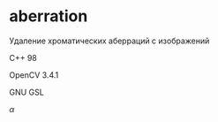 # aberration
Удаление хроматических аберраций с изображений

C++ 98

OpenCV 3.4.1

GNU GSL

$\alpha$
